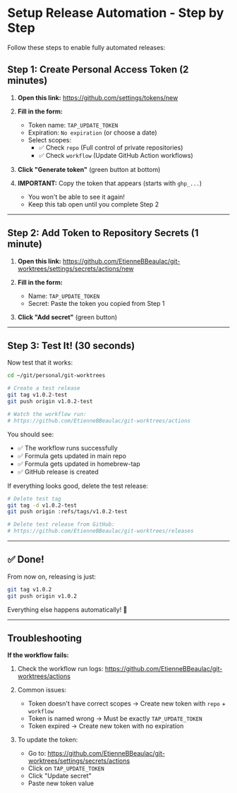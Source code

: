 # Setup Release Automation - Step by Step

Follow these steps to enable fully automated releases:

## Step 1: Create Personal Access Token (2 minutes)

1. **Open this link:** https://github.com/settings/tokens/new

2. **Fill in the form:**
   - Token name: `TAP_UPDATE_TOKEN`
   - Expiration: `No expiration` (or choose a date)
   - Select scopes:
     - ✅ Check `repo` (Full control of private repositories)
     - ✅ Check `workflow` (Update GitHub Action workflows)

3. **Click "Generate token"** (green button at bottom)

4. **IMPORTANT:** Copy the token that appears (starts with `ghp_...`)
   - You won't be able to see it again!
   - Keep this tab open until you complete Step 2

---

## Step 2: Add Token to Repository Secrets (1 minute)

1. **Open this link:** https://github.com/EtienneBBeaulac/git-worktrees/settings/secrets/actions/new

2. **Fill in the form:**
   - Name: `TAP_UPDATE_TOKEN`
   - Secret: Paste the token you copied from Step 1

3. **Click "Add secret"** (green button)

---

## Step 3: Test It! (30 seconds)

Now test that it works:

```bash
cd ~/git/personal/git-worktrees

# Create a test release
git tag v1.0.2-test
git push origin v1.0.2-test

# Watch the workflow run:
# https://github.com/EtienneBBeaulac/git-worktrees/actions
```

You should see:
- ✅ The workflow runs successfully
- ✅ Formula gets updated in main repo
- ✅ Formula gets updated in homebrew-tap
- ✅ GitHub release is created

If everything looks good, delete the test release:

```bash
# Delete test tag
git tag -d v1.0.2-test
git push origin :refs/tags/v1.0.2-test

# Delete test release from GitHub:
# https://github.com/EtienneBBeaulac/git-worktrees/releases
```

---

## ✅ Done!

From now on, releasing is just:

```bash
git tag v1.0.2
git push origin v1.0.2
```

Everything else happens automatically! 🎉

---

## Troubleshooting

**If the workflow fails:**

1. Check the workflow run logs:
   https://github.com/EtienneBBeaulac/git-worktrees/actions

2. Common issues:
   - Token doesn't have correct scopes → Create new token with `repo` + `workflow`
   - Token is named wrong → Must be exactly `TAP_UPDATE_TOKEN`
   - Token expired → Create new token with no expiration

3. To update the token:
   - Go to: https://github.com/EtienneBBeaulac/git-worktrees/settings/secrets/actions
   - Click on `TAP_UPDATE_TOKEN`
   - Click "Update secret"
   - Paste new token value

